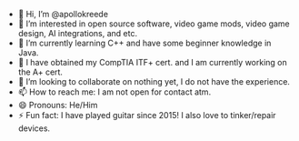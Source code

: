 - 👋 Hi, I’m @apollokreede
- 👀 I’m interested in open source software, video game mods, video game design, AI integrations, and etc.
- 🌱 I’m currently learning C++ and have some beginner knowledge in Java.
- 📄 I have obtained my CompTIA ITF+ cert. and I am currently working on the A+ cert.
- 💞️ I’m looking to collaborate on nothing yet, I do not have the experience.
- 📫 How to reach me: I am not open for contact atm.
- 😄 Pronouns: He/Him
- ⚡ Fun fact: I have played guitar since 2015! I also love to tinker/repair devices.

<!---
apollokreede/apollokreede is a ✨ special ✨ repository because its `README.md` (this file) appears on your GitHub profile.
You can click the Preview link to take a look at your changes.
--->
